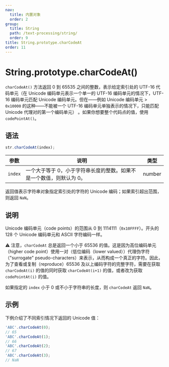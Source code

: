 ```yaml
---
nav:
  title: 内置对象
  order: 2
group:
  title: String
  path: /text-processing/string/
  order: 9
title: String.prototype.charCodeAt
order: 11
---
```


# String.prototype.charCodeAt()

`charCodeAt()` 方法返回 0 到 65535 之间的整数，表示给定索引处的 UTF-16 代码单元（在 Unicode 编码单元表示一个单一的 UTF-16 编码单元的情况下，UTF-16 编码单元匹配 Unicode 编码单元。但在——例如 Unicode 编码单元 > `0x10000` 的这种——不能被一个 UTF-16 编码单元单独表示的情况下，只能匹配 Unicode 代理对的第一个编码单元） 。如果你想要整个代码点的值，使用 `codePointAt()`。

## 语法

```js
str.charCodeAt(index);
```

| 参数    | 说明                                                                 | 类型   |
| ------- | -------------------------------------------------------------------- | ------ |
| `index` | 一个大于等于 0，小于字符串长度的整数。如果不是一个数值，则默认为 0。 | number |

返回值表示字符串对象指定索引处的字符的 Unicode 编码；如果索引超出范围，则返回 `NaN`。

## 说明

Unicode 编码单元（code points）的范围从 0 到 1114111（`0x10FFFF`）。开头的 128 个 Unicode 编码单元和 ASCII 字符编码一样。

⚠️ 注意，`charCodeAt` 总是返回一个小于 65536 的值。这是因为高位编码单元（higher code point）使用一对（低位编码（lower valued））代理伪字符（"surrogate" pseudo-characters）来表示，从而构成一个真正的字符。因此，为了查看或复制（reproduce）65536 及以上编码字符的完整字符，需要在获取 `charCodeAt(i)` 的值的同时获取 `charCodeAt(i+1)` 的值，或者改为获取 `codePointAt(i)` 的值。

如果指定的 `index` 小于 0 或不小于字符串的长度，则 `charCodeAt` 返回 `NaN`。

## 示例

下例介绍了不同索引情况下返回的 Unicode 值：

```js
'ABC'.charCodeAt(0);
// 65
'ABC'.charCodeAt(1);
// 66
'ABC'.charCodeAt(2);
// 67
'ABC'.charCodeAt(3);
// NaN
```
